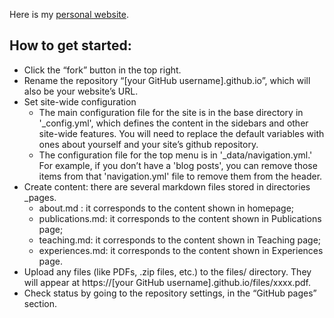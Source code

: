 Here is my [personal website](https://yuliu3.github.io/).

## How to get started:
- Click the “fork” button in the top right.
- Rename the repository “[your GitHub username].github.io”, which will also be your website’s URL.
- Set site-wide configuration
  - The main configuration file for the site is in the base directory in '_config.yml', which defines the content in the sidebars and other site-wide features. You will need to replace the default variables with ones about yourself and your site’s github repository. 
  - The configuration file for the top menu is in '_data/navigation.yml.' For example, if you don’t have a 'blog posts', you can remove those items from that 'navigation.yml' file to remove them from the header.
- Create content: there are several markdown files stored in directories _pages.
  - about.md       : it corresponds to the content shown in homepage;
  - publications.md: it corresponds to the content shown in Publications page;
  - teaching.md:     it corresponds to the content shown in Teaching page;
  - experiences.md:  it corresponds to the content shown in Experiences page.
- Upload any files (like PDFs, .zip files, etc.) to the files/ directory. They will appear at https://[your GitHub username].github.io/files/xxxx.pdf.
- Check status by going to the repository settings, in the “GitHub pages” section.

  
